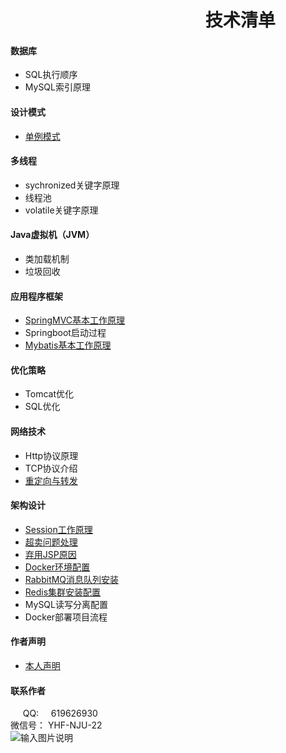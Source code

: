 # &nbsp;&nbsp; &nbsp; &nbsp; &nbsp; &nbsp; &nbsp; &nbsp; &nbsp; &nbsp; &nbsp; &nbsp; &nbsp; &nbsp;&nbsp; &nbsp; &nbsp;  &nbsp; &nbsp;&nbsp;&nbsp; &nbsp; &nbsp; &nbsp; &nbsp; &nbsp;技术清单
 
  
#### 数据库
- SQL执行顺序
- MySQL索引原理

#### 设计模式
- [单例模式](https://gitee.com/BaoFengLaoYing/distributedSecKillShopping/blob/master/docs/design_model/singleton.md)

#### 多线程
- sychronized关键字原理
- 线程池
- volatile关键字原理

#### Java虚拟机（JVM）
- 类加载机制
- 垃圾回收


#### 应用程序框架
- [SpringMVC基本工作原理](https://gitee.com/BaoFengLaoYing/distributedSecKillShopping/blob/master/docs/framework/springMVC.md)
- Springboot启动过程
- [Mybatis基本工作原理](https://gitee.com/BaoFengLaoYing/distributedSecKillShopping/blob/master/docs/theory/mybatis.md)

#### 优化策略
- Tomcat优化
- SQL优化

#### 网络技术
- Http协议原理
- TCP协议介绍
- [重定向与转发](https://gitee.com/BaoFengLaoYing/distributedSecKillShopping/blob/master/docs/network/forward_redirect.md)

 
#### 架构设计
- [Session工作原理](https://gitee.com/BaoFengLaoYing/distributedSecKillShopping/blob/master/docs/theory/session.md)
- [超卖问题处理](https://gitee.com/BaoFengLaoYing/distributedSecKillShopping/blob/master/docs/oversold/oversold.md)
- [弃用JSP原因](https://gitee.com/BaoFengLaoYing/distributedSecKillShopping/blob/master/docs/structure/jspleave.md)
- [Docker环境配置](https://gitee.com/BaoFengLaoYing/distributedSecKillShopping/blob/master/docs/install/docker.md) <br>
-  [RabbitMQ消息队列安装](https://gitee.com/BaoFengLaoYing/distributedSecKillShopping/blob/master/docs/install/rabbitMQ.md)   <br>
-  [Redis集群安装配置](https://gitee.com/BaoFengLaoYing/distributedSecKillShopping/blob/master/docs/install/rediscluster.md)
- MySQL读写分离配置
- Docker部署项目流程

####  作者声明
- [本人声明](https://gitee.com/BaoFengLaoYing/distributedSecKillShopping/blob/master/docs/declaration.md)

####  联系作者
&nbsp; &nbsp;&nbsp; QQ: &nbsp; &nbsp; 619626930  <br>
 微信号： YHF-NJU-22    <br>
![输入图片说明](https://images.gitee.com/uploads/images/2018/1226/010702_628403c3_1648495.png "屏幕截图.png")